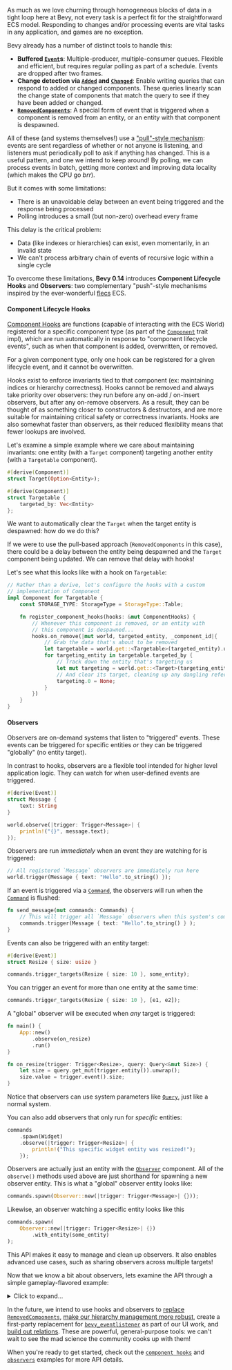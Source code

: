 <!-- Hooks: https://github.com/bevyengine/bevy/pull/10756 -->
<!-- Observers: https://github.com/bevyengine/bevy/pull/10839 -->

As much as we love churning through homogeneous blocks of data in a tight loop here at Bevy, not every task is a perfect fit for the straightforward ECS model.
Responding to changes and/or processing events are vital tasks in any application, and games are no exception.

Bevy already has a number of distinct tools to handle this:

- **Buffered [`Event`]s**: Multiple-producer, multiple-consumer queues. Flexible and efficient, but requires regular polling as part of a schedule. Events are dropped after two frames.
- **Change detection via [`Added`] and [`Changed`]**: Enable writing queries that can respond to added or changed components. These queries linearly scan the change state of components that match the query to see if they have been added or changed.
- **[`RemovedComponents`]**: A special form of event that is triggered when a component is removed from an entity, or an entity with that component is despawned.

All of these (and systems themselves!) use a ["pull"-style mechanism]: events are sent regardless of whether or not anyone is listening, and listeners must periodically poll to ask if anything has changed.
This is a useful pattern, and one we intend to keep around!
By polling, we can process events in batch, getting more context and improving data locality (which makes the CPU go *brr*).

But it comes with some limitations:

- There is an unavoidable delay between an event being triggered and the response being processed
- Polling introduces a small (but non-zero) overhead every frame

This delay is the critical problem:

- Data (like indexes or hierarchies) can exist, even momentarily, in an invalid state
- We can't process arbitrary chain of events of recursive logic within a single cycle

To overcome these limitations, **Bevy 0.14** introduces **Component Lifecycle Hooks** and **Observers**: two complementary "push"-style mechanisms inspired by the ever-wonderful [flecs] ECS.

#### Component Lifecycle Hooks

[Component Hooks](https://docs.rs/bevy/0.14/ecs/component/struct.ComponentHooks.html) are functions (capable of interacting with the ECS World) registered for a specific component type (as part of the [`Component`] trait impl), which are run automatically in response to "component lifecycle events", such as when that component is added, overwritten, or removed.

For a given component type, only one hook can be registered for a given lifecycle event, and it cannot be overwritten.

Hooks exist to enforce invariants tied to that component (ex: maintaining indices or hierarchy correctness).
Hooks cannot be removed and always take priority over observers: they run before any on-add / on-insert observers, but after any on-remove observers.
As a result, they can be thought of as something closer to constructors & destructors, and are more suitable for maintaining critical safety or correctness invariants.
Hooks are also somewhat faster than observers, as their reduced flexibility means that fewer lookups are involved.

Let's examine a simple example where we care about maintaining invariants: one entity (with a `Target` component) targeting another entity (with a `Targetable` component).

```rust
#[derive(Component)]
struct Target(Option<Entity>);

#[derive(Component)]
struct Targetable {
    targeted_by: Vec<Entity>
};
```

We want to automatically clear the `Target` when the target entity is despawned: how do we do this?

If we were to use the pull-based approach (`RemovedComponents` in this case), there could be a delay between the entity being despawned and the `Target` component being updated. We can remove that delay with hooks!

Let's see what this looks like with a hook on `Targetable`:

```rust
// Rather than a derive, let's configure the hooks with a custom
// implementation of Component
impl Component for Targetable {
    const STORAGE_TYPE: StorageType = StorageType::Table;

    fn register_component_hooks(hooks: &mut ComponentHooks) {
        // Whenever this component is removed, or an entity with
        // this component is despawned...
        hooks.on_remove(|mut world, targeted_entity, _component_id|{
            // Grab the data that's about to be removed
            let targetable = world.get::<Targetable>(targeted_entity).unwrap();
            for targeting_entity in targetable.targeted_by {
                // Track down the entity that's targeting us
                let mut targeting = world.get::<Target>(targeting_entity).unwrap();
                // And clear its target, cleaning up any dangling references
                targeting.0 = None;
            }
        })
    }
}
```

#### Observers

Observers are on-demand systems that listen to "triggered" events. These events can be triggered for specific entities *or* they can be triggered "globally" (no entity target).

In contrast to hooks, observers are a flexible tool intended for higher level application logic. They can watch for when user-defined events are triggered.

```rust
#[derive(Event)]
struct Message {
    text: String
}

world.observe(|trigger: Trigger<Message>| {
    println!("{}", message.text);
});
```

Observers are run *immediately* when an event they are watching for is triggered:

```rust
// All registered `Message` observers are immediately run here
world.trigger(Message { text: "Hello".to_string() });
```

If an event is triggered via a [`Command`], the observers will run when the [`Command`] is flushed:

```rust
fn send_message(mut commands: Commands) {
    // This will trigger all `Message` observers when this system's commands are flushed
    commands.trigger(Message { text: "Hello".to_string() } );
}
```

Events can also be triggered with an entity target:

```rust
#[derive(Event)]
struct Resize { size: usize }

commands.trigger_targets(Resize { size: 10 }, some_entity);
```

You can trigger an event for more than one entity at the same time:

```rust
commands.trigger_targets(Resize { size: 10 }, [e1, e2]);
```

A "global" observer will be executed when *any* target is triggered:

```rust
fn main() {
    App::new()
        .observe(on_resize)
        .run()
}

fn on_resize(trigger: Trigger<Resize>, query: Query<&mut Size>) {
    let size = query.get_mut(trigger.entity()).unwrap();
    size.value = trigger.event().size;
} 
```

Notice that observers can use system parameters like [`Query`], just like a normal system.

You can also add observers that only run for *specific* entities:

```rust
commands
    .spawn(Widget)
    .observe(|trigger: Trigger<Resize>| {
        println!("This specific widget entity was resized!");
    });
```

Observers are actually just an entity with the [`Observer`](https://docs.rs/bevy/0.14/ecs/observer/struct.Observer.html) component. All of the `observe()` methods used above are just shorthand for spawning a new observer entity. This is what a "global" observer entity looks like:

```rust
commands.spawn(Observer::new(|trigger: Trigger<Message>| {}));
```

Likewise, an observer watching a specific entity looks like this

```rust
commands.spawn(
    Observer::new(|trigger: Trigger<Resize>| {})
        .with_entity(some_entity)
);
```

This API makes it easy to manage and clean up observers. It also enables advanced use cases, such as sharing observers across multiple targets!

Now that we know a bit about observers, lets examine the API through a simple gameplay-flavored example:

<details>
<summary>Click to expand...</summary>

```rust
use bevy::prelude::*;

#[derive(Event)]
struct DealDamage {
    damage: u8,
}

#[derive(Event)]
struct LoseLife {
    life_lost: u8,
}

#[derive(Event)]
struct PlayerDeath;

#[derive(Component)]
struct Player;

#[derive(Component)]
struct Life(u8);

#[derive(Component)]
struct Defense(u8);

#[derive(Component, Deref, DerefMut)]
struct Damage(u8);

#[derive(Component)]
struct Monster;

fn main() {
    App::new()
        .add_systems(Startup, spawn_player)
        .add_systems(Update, attack_player)
        .observe(on_player_death);
}

fn spawn_player(mut commands: Commands) {
    commands
        .spawn((Player, Life(10), Defense(2)))
        .observe(on_damage_taken)
        .observe(on_losing_life);
}

fn attack_player(
    mut commands: Commands,
    monster_query: Query<&Damage, With<Monster>>,
    player_query: Query<Entity, With<Player>>,
) {
    let player_entity = player_query.single();

    for damage in &monster_query {
        commands.trigger_targets(DealDamage { damage: damage.0 }, player_entity);
    }
}

fn on_damage_taken(
    trigger: Trigger<DealDamage>,
    mut commands: Commands,
    query: Query<&Defense>,
) {
    let defense = query.get(trigger.entity()).unwrap();
    let damage = trigger.event().damage;
    let life_lost = damage.saturating_sub(defense.0);
    // Observers can be chained into each other by sending more triggers using commands.
    // This is what makes observers so powerful ... this chain of events is evaluated
    // as a single transaction when the first event is triggered.
    commands.trigger_targets(LoseLife { life_lost }, trigger.entity());
}

fn on_losing_life(
    trigger: Trigger<LoseLife>,
    mut commands: Commands,
    mut life_query: Query<&mut Life>,
    player_query: Query<Entity, With<Player>>,
) {
    let mut life = life_query.get_mut(trigger.entity()).unwrap();
    let life_lost = trigger.event().life_lost;
    life.0 = life.0.saturating_sub(life_lost);

    if life.0 == 0 && player_query.contains(trigger.entity()) {
        commands.trigger(PlayerDeath);
    }
}

fn on_player_death(_trigger: Trigger<PlayerDeath>, mut app_exit: EventWriter<AppExit>) {
    println!("You died. Game over!");
    app_exit.send_default();
}
```

</details>

In the future, we intend to use hooks and observers to [replace `RemovedComponents`], [make our hierarchy management more robust], create a first-party replacement for [`bevy_eventlistener`] as part of our UI work, and [build out relations].
These are powerful, general-purpose tools: we can't wait to see the mad science the community cooks up with them!

When you're ready to get started, check out the [`component hooks`] and [`observers`] examples for more API details.

[`Event`]: https://docs.rs/bevy/0.14/bevy/ecs/event/trait.Event.html
[`Added`]: https://docs.rs/bevy/0.14/bevy/ecs/prelude/struct.Added.html
[`Changed`]: https://docs.rs/bevy/0.14/bevy/ecs/prelude/struct.Changed.html
[`RemovedComponents`]: https://docs.rs/bevy/latest/bevy/ecs/prelude/struct.RemovedComponents.html
["pull"-style mechanism]: https://dev.to/anubhavitis/push-vs-pull-api-architecture-1djo
[flecs]: https://www.flecs.dev/flecs/
[replace `RemovedComponents`]: https://github.com/bevyengine/bevy/issues/13928
[make our hierarchy management more robust]: https://github.com/bevyengine/bevy/issues/12235
[`bevy_eventlistener`]: https://github.com/aevyrie/bevy_eventlistener
[build out relations]: https://github.com/bevyengine/rfcs/pull/79
[`component hooks`]: https://github.com/bevyengine/bevy/tree/v0.14.0/examples/ecs/component_hooks.rs
[`observers`]: https://github.com/bevyengine/bevy/tree/v0.14.0/examples/ecs/observers.rs
[`Component`]: https://docs.rs/bevy/0.14/bevy/ecs/component/trait.Component.html
[`Command`]: https://docs.rs/bevy/0.14/bevy/ecs/world/trait.Command.html
[`Query`]: https://docs.rs/bevy/0.14/bevy/ecs/prelude/struct.Query.html
